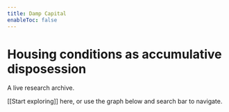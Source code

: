 ```yaml
---
title: Damp Capital
enableToc: false
---
```


# Housing conditions as accumulative disposession

A live research archive.

[[Start exploring]] here, or use the graph below and search bar to navigate. 
